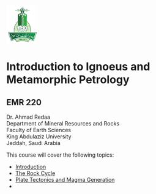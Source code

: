 <img src="Images/KAU_logo.png" alt="KAU_LOGO" width="80" height="102">


# Introduction to Ignoeus and Metamorphic Petrology
## EMR 220


Dr. Ahmad Redaa  
Department of Mineral Resources and Rocks  
Faculty of Earth Sciences  
King Abdulaziz University  
Jeddah, Saudi Arabia 


This course will cover the following topics:  

- [Introduction](Lectures/lecture_1.html)
- [The Rock Cycle](Lectures/lecture_2.html)
- [Plate Tectonics and Magma Generation](Lectures/lecture_3.html)
- 
